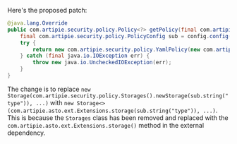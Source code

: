Here's the proposed patch:

```java
@java.lang.Override
public com.artipie.security.policy.Policy<?> getPolicy(final com.artipie.security.policy.PolicyConfig config) {
    final com.artipie.security.policy.PolicyConfig sub = config.config("storage");
    try {
        return new com.artipie.security.policy.YamlPolicy(new com.artipie.asto.blocking.BlockingStorage(new com.artipie.asto.Storage<>(com.artipie.asto.ext.Extensions.storage(sub.string("type")), com.amihaiemil.eoyaml.Yaml.createYamlInput(sub.toString()).readYamlMapping())));
    } catch (final java.io.IOException err) {
        throw new java.io.UncheckedIOException(err);
    }
}
```

The change is to replace `new Storage(com.artipie.security.policy.Storages().newStorage(sub.string("type")), ...)` with `new Storage<>(com.artipie.asto.ext.Extensions.storage(sub.string("type")), ...)`. This is because the `Storages` class has been removed and replaced with the `com.artipie.asto.ext.Extensions.storage()` method in the external dependency.